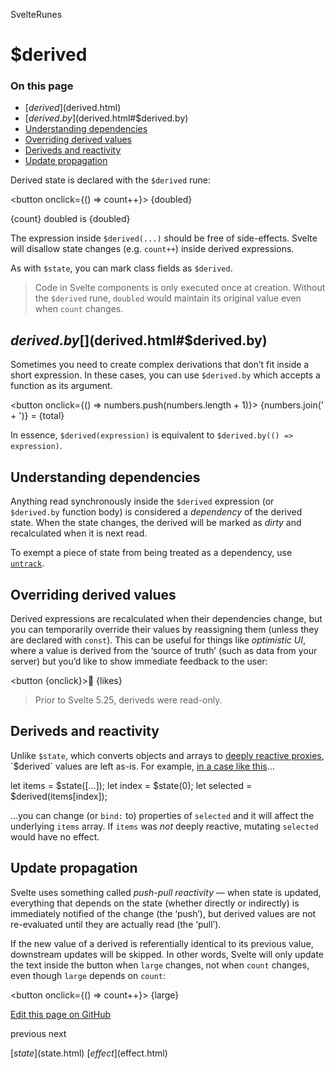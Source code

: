 SvelteRunes

# $derived

### On this page

- [$derived]($derived.html)
- [$derived.by]($derived.html#$derived.by)
- [Understanding dependencies]($derived.html#Understanding-dependencies)
- [Overriding derived values]($derived.html#Overriding-derived-values)
- [Deriveds and reactivity]($derived.html#Deriveds-and-reactivity)
- [Update propagation]($derived.html#Update-propagation)

Derived state is declared with the `$derived` rune:

<script>
	let count = $state(0);
	let doubled = $derived(count * 2);
</script>

<button onclick={() => count++}>
{doubled}
</button>

<p>{count} doubled is {doubled}</p>

The expression inside `$derived(...)` should be free of side-effects. Svelte will disallow state changes (e.g. `count++`) inside derived expressions.

As with `$state`, you can mark class fields as `$derived`.

> Code in Svelte components is only executed once at creation. Without the `$derived` rune, `doubled` would maintain its original value even when `count` changes.

## $derived.by[]($derived.html#$derived.by)

Sometimes you need to create complex derivations that don’t fit inside a short expression. In these cases, you can use `$derived.by` which accepts a function as its argument.

<script>
	let numbers = $state([1, 2, 3]);
	let total = $derived.by(() => {
		let total = 0;
		for (const n of numbers) {
			total += n;
		}
		return total;
	});
</script>

<button onclick={() => numbers.push(numbers.length + 1)}>
{numbers.join(' + ')} = {total}
</button>

In essence, `$derived(expression)` is equivalent to `$derived.by(() => expression)`.

## Understanding dependencies[]($derived.html#Understanding-dependencies)

Anything read synchronously inside the `$derived` expression (or `$derived.by` function body) is considered a _dependency_ of the derived state. When the state changes, the derived will be marked as _dirty_ and recalculated when it is next read.

To exempt a piece of state from being treated as a dependency, use [`untrack`](svelte.html#untrack).

## Overriding derived values[]($derived.html#Overriding-derived-values)

Derived expressions are recalculated when their dependencies change, but you can temporarily override their values by reassigning them (unless they are declared with `const`). This can be useful for things like _optimistic UI_, where a value is derived from the ‘source of truth’ (such as data from your server) but you’d like to show immediate feedback to the user:

<script>
	let { post, like } = $props();
	let likes = $derived(post.likes);
	async function onclick() {
		// increment the `likes` count immediately...
		likes += 1;
		// and tell the server, which will eventually update `post`
		try {
			await like();
		} catch {
			// failed! roll back the change
			likes -= 1;
		}
	}
</script>

<button {onclick}>🧡 {likes}</button>

> Prior to Svelte 5.25, deriveds were read-only.

## Deriveds and reactivity[]($derived.html#Deriveds-and-reactivity)

Unlike `$state`, which converts objects and arrays to [deeply reactive proxies]($state.html#Deep-state), `$derived` values are left as-is. For example, [in a case like this](https://svelte.dev/playground/untitled#H4sIAAAAAAAAE4VU22rjMBD9lUHd3aaQi9PdstS1A3t5XvpQ2Ic4D7I1iUUV2UjjNMX431eS7TRdSosxgjMzZ45mjt0yzffIYibvy0ojFJWqDKCQVBk2ZVup0LJ43TJ6rn2aBxw-FP2o67k9oCKP5dziW3hRaUJNjoYltjCyplWmM1JIIAn3FlL4ZIkTTtYez6jtj4w8WwyXv9GiIXiQxLVs9pfTMR7EuoSLIuLFbX7Z4930bZo_nBrD1bs834tlfvsBz9_SyX6PZXu9XaL4gOWn4sXjeyzftv4ZWfyxubpzxzg6LfD4MrooxELEosKCUPigQCMPKCZh0OtQE1iSxcsmdHuBvCiHZXALLXiN08EL3RRkaJ_kDVGle0HcSD5TPEeVtj67O4Nrg9aiSNtBY5oODJkrL5QsHtN2cgXp6nSJMWzpWWGasdlsGEMbzi5jPr5KFr0Ep7pdeM2-TCelCddIhDxAobi1jqF3cMaC1RKp64bAW9iFAmXGIHfd4wNXDabtOLN53w8W53VvJoZLh7xk4Rr3CoL-UNoLhWHrT1JQGcM17u96oES5K-kc2XOzkzqGCKL5De79OUTyyrg1zgwXsrEx3ESfx4Bz0M5UjVMHB24mw9SuXtXFoN13fYKOM1tyUT3FbvbWmSWCZX2Er-41u5xPoml45svRahl9Wb9aasbINJixDZwcPTbyTLZSUsAvrg_cPuCR7s782_WU8343Y72Qtlb8OYatwuOQvuN13M_hJKNfxann1v1U_B1KZ_D_mzhzhz24fw85CSz2irtN9w9HshBK7AQAAA==)...

let items = $state([...]);
let index = $state(0);
let selected = $derived(items[index]);

...you can change (or `bind:` to) properties of `selected` and it will affect the underlying `items` array. If `items` was _not_ deeply reactive, mutating `selected` would have no effect.

## Update propagation[]($derived.html#Update-propagation)

Svelte uses something called _push-pull reactivity_ — when state is updated, everything that depends on the state (whether directly or indirectly) is immediately notified of the change (the ‘push’), but derived values are not re-evaluated until they are actually read (the ‘pull’).

If the new value of a derived is referentially identical to its previous value, downstream updates will be skipped. In other words, Svelte will only update the text inside the button when `large` changes, not when `count` changes, even though `large` depends on `count`:

<script>
	let count = $state(0);
	let large = $derived(count > 10);
</script>

<button onclick={() => count++}>
{large}
</button>

[Edit this page on GitHub](https://github.com/sveltejs/svelte/edit/main/documentation/docs/02-runes/03-$derived.md)

previous next

[$state]($state.html) [$effect]($effect.html)
